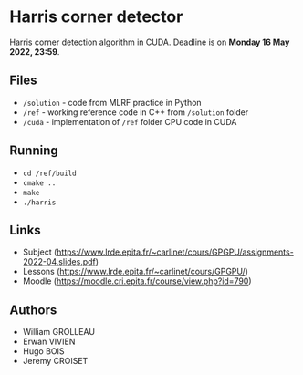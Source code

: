 # Harris corner detector

Harris corner detection algorithm in CUDA.
Deadline is on **Monday 16 May 2022, 23:59**.

## Files

- `/solution` - code from MLRF practice in Python
- `/ref` - working reference code in C++ from `/solution` folder
- `/cuda` - implementation of `/ref` folder CPU code in CUDA

## Running

- `cd /ref/build`
- `cmake ..`
- `make`
- `./harris`

## Links

- Subject (https://www.lrde.epita.fr/~carlinet/cours/GPGPU/assignments-2022-04.slides.pdf)
- Lessons (https://www.lrde.epita.fr/~carlinet/cours/GPGPU/)
- Moodle (https://moodle.cri.epita.fr/course/view.php?id=790)

## Authors

- William GROLLEAU
- Erwan VIVIEN
- Hugo BOIS
- Jeremy CROISET

